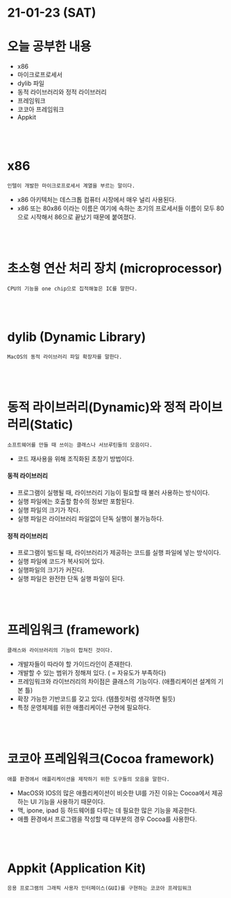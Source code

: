 # 21-01-23 (SAT)

# 오늘 공부한 내용

- x86
- 마이크로프로세서
- dylib 파일
- 동적 라이브러리와 정적 라이브러리
- 프레임워크
- 코코아 프레임워크
- Appkit

<br><br>

# x86

    인텔이 개발한 마이크로프로세서 계열을 부르는 말이다.

- x86 아키텍처는 데스크톱 컴퓨터 시장에서 매우 널리 사용된다.
- x86 또는 80x86 이라는 이름은 여기에 속하는 초기의 프로세서들 이름이 모두 80으로 시작해서 86으로 끝났기 때문에 붙여졌다.

<br><br>

# 초소형 연산 처리 장치 (microprocessor)

    CPU의 기능을 one chip으로 집적해놓은 IC를 말한다.

<br><br>

# dylib (Dynamic Library)

    MacOS의 동적 라이브러리 파일 확장자를 말한다.  

<br><br>

# 동적 라이브러리(Dynamic)와 정적 라이브러리(Static)

    소프트웨어를 만들 때 쓰이는 클래스나 서브루틴들의 모음이다.

- 코드 재사용을 위해 조직화된 초창기 방법이다.

#### 동적 라이브러리

- 프로그램이 실행될 때, 라이브러리 기능이 필요할 때 불러 사용하는 방식이다.
- 실행 파일에는 호출할 함수의 정보만 포함된다.
- 실행 파일의 크기가 작다.
- 실행 파일은 라이브러리 파일없이 단독 실행이 불가능하다.

#### 정적 라이브러리

- 프로그램이 빌드될 때, 라이브러리가 제공하는 코드를 실행 파일에 넣는 방식이다.
- 실행 파일에 코드가 복사되어 있다.
- 실행파일의 크기가 커진다.
- 실행 파일은 완전한 단독 실행 파일이 된다.

<br><br>

# 프레임워크 (framework)

    클래스와 라이브러리의 기능이 합쳐진 것이다.

- 개발자들이 따라야 할 가이드라인이 존재한다.
- 개발할 수 있는 범위가 정해져 있다. ( = 자유도가 부족하다)
- 프레임워크와 라이브러리의 차이점은 클래스의 기능이다. (애플리케이션 설계의 기본 틀)
- 확장 가능한 기반코드를 갖고 있다. (템플릿처럼 생각하면 될듯)
- 특정 운영체제를 위한 애플리케이션 구현에 필요하다.

<br><br>

# 코코아 프레임워크(Cocoa framework)

    애플 환경에서 애플리케이션을 제작하기 위한 도구들의 모음을 말한다.

- MacOS와 IOS의 많은 애플리케이션이 비슷한 UI를 가진 이유는 Cocoa에서 제공하는 UI 기능을 사용하기 때문이다.
- 맥, ipone, ipad 등 하드웨어를 다루는 데 필요한 많은 기능을 제공한다.
- 애플 환경에서 프로그램을 작성할 때 대부분의 경우 Cocoa를 사용한다.

<br><br>

# Appkit (Application Kit)

    응용 프로그램의 그래픽 사용자 인터페이스(GUI)를 구현하는 코코아 프레임워크  

<br><br>